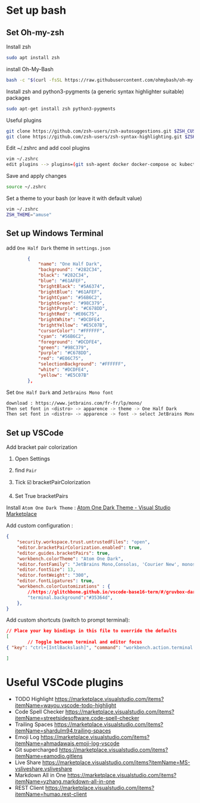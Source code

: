 # Set up bash

## Set Oh-my-zsh

Install zsh

```bash
sudo apt install zsh
```

install Oh-My-Bash

```bash
bash -c "$(curl -fsSL https://raw.githubusercontent.com/ohmybash/oh-my-bash/master/tools/install.sh)"
```

Install zsh and python3-pygments (a generic syntax highlighter suitable) packages

```bash
sudo apt-get install zsh python3-pygments
```

Useful plugins

```bash
git clone https://github.com/zsh-users/zsh-autosuggestions.git $ZSH_CUSTOM/plugins/zsh-autosuggestions
git clone https://github.com/zsh-users/zsh-syntax-highlighting.git $ZSH_CUSTOM/plugins/zsh-syntax-highlighting
```

Edit ~/.zshrc  and add cool plugins

```bash
vim ~/.zshrc
edit plugins --> plugins=(git ssh-agent docker docker-compose oc kubectl terraform zsh-autosuggestions zsh-syntax-highlighting colorize ubuntu)
```

Save and apply changes

```bash
source ~/.zshrc 
```

Set a theme to your bash (or leave it with default value) 

```bash
vim ~/.zshrc
ZSH_THEME="amuse"
```

## Set up Windows Terminal

add ``One Half Dark`` theme in ``settings.json``

```json
        {
            "name": "One Half Dark",
            "background": "#282C34",
            "black": "#282C34",
            "blue": "#61AFEF",
            "brightBlack": "#5A6374",
            "brightBlue": "#61AFEF",
            "brightCyan": "#56B6C2",
            "brightGreen": "#98C379",
            "brightPurple": "#C678DD",
            "brightRed": "#E06C75",
            "brightWhite": "#DCDFE4",
            "brightYellow": "#E5C07B",
            "cursorColor": "#FFFFFF",
            "cyan": "#56B6C2",
            "foreground": "#DCDFE4",
            "green": "#98C379",
            "purple": "#C678DD",
            "red": "#E06C75",
            "selectionBackground": "#FFFFFF",
            "white": "#DCDFE4",
            "yellow": "#E5C07B"
        },
```

Set  ``One Half Dark`` and  ``Jetbrains Mono font`` 

```bash
download : https://www.jetbrains.com/fr-fr/lp/mono/
Then set font in <distro> -> apparence -> theme -> One Half Dark 
Then set font in <distro> -> apparence -> font -> select JetBrains Mono 
```

## Set up VSCode

Add bracket pair colorization

1. Open Settings

2. find ``Pair`` 

3. Tick :ballot_box_with_check: bracketPairColorization

4. Set True bracketPairs

Install ``Atom One Dark Theme`` : [Atom One Dark Theme - Visual Studio Marketplace](https://marketplace.visualstudio.com/items?itemName=akamud.vscode-theme-onedark)

Add custom configuration : 

```json
{
    "security.workspace.trust.untrustedFiles": "open",
    "editor.bracketPairColorization.enabled": true,
    "editor.guides.bracketPairs": true,
    "workbench.colorTheme": "Atom One Dark",
    "editor.fontFamily": "JetBrains Mono,Consolas, 'Courier New', monospace",
    "editor.fontSize": 13,
    "editor.fontWeight": "300",
    "editor.fontLigatures": true,
    "workbench.colorCustomizations" : {
        //https://glitchbone.github.io/vscode-base16-term/#/gruvbox-dark-soft
        "terminal.background":"#35364d",
    },
} 
```
Add custom shortcuts (switch to prompt terminal):
```json
// Place your key bindings in this file to override the defaults
[
        // Toggle between terminal and editor focus
{ "key": "ctrl+[IntlBackslash]", "command": "workbench.action.terminal.focus"},

]
```
# Useful VSCode plugins
- TODO Highlight https://marketplace.visualstudio.com/items?itemName=wayou.vscode-todo-highlight
- Code Spell Checker https://marketplace.visualstudio.com/items?itemName=streetsidesoftware.code-spell-checker
- Trailing Spaces https://marketplace.visualstudio.com/items?itemName=shardulm94.trailing-spaces
- Emoji Log https://marketplace.visualstudio.com/items?itemName=ahmadawais.emoji-log-vscode
- Git supercharged https://marketplace.visualstudio.com/items?itemName=eamodio.gitlens
- Live Share https://marketplace.visualstudio.com/items?itemName=MS-vsliveshare.vsliveshare
- Markdown All in One https://marketplace.visualstudio.com/items?itemName=yzhang.markdown-all-in-one
- REST Client https://marketplace.visualstudio.com/items?itemName=humao.rest-client


